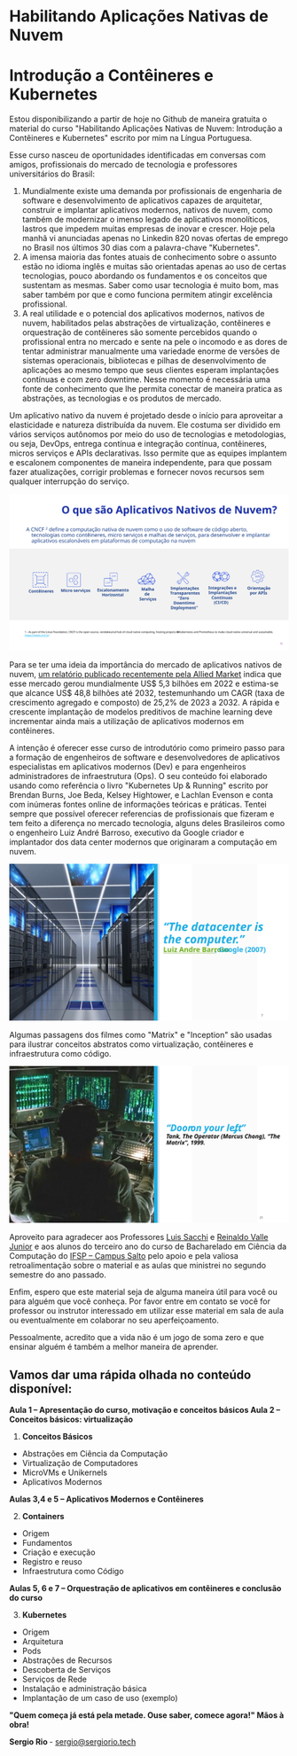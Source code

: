 # Habilitando Aplicações Nativas de Nuvem

# Introdução a Contêineres e Kubernetes

Estou disponibilizando a partir de hoje no Github de maneira gratuita o material do curso "Habilitando Aplicações Nativas de Nuvem: Introdução a Contêineres e Kubernetes" escrito por mim na Língua Portuguesa.

Esse curso nasceu de oportunidades identificadas em conversas com amigos, profissionais do mercado de tecnologia e professores universitários do Brasil:

1. Mundialmente existe uma demanda por profissionais de engenharia de software e desenvolvimento de aplicativos capazes de arquitetar, construir e implantar aplicativos modernos, nativos de nuvem, como também de modernizar o imenso legado de aplicativos monolíticos, lastros que impedem muitas empresas de inovar e crescer. Hoje pela manhã vi anunciadas apenas no Linkedin 820 novas ofertas de emprego no Brasil nos últimos 30 dias com a palavra-chave "Kubernetes".
2. A imensa maioria das fontes atuais de conhecimento sobre o assunto estão no idioma inglês e muitas são orientadas apenas ao uso de certas tecnologias, pouco abordando os fundamentos e os conceitos que sustentam as mesmas. Saber como usar tecnologia é muito bom, mas saber também por que e como funciona permitem atingir excelência profissional.
3. A real utilidade e o potencial dos aplicativos modernos, nativos de nuvem, habilitados pelas abstrações de virtualização, contêineres e orquestração de contêineres são somente percebidos quando o profissional entra no mercado e sente na pele o incomodo e as dores de tentar administrar manualmente uma variedade enorme de versões de sistemas operacionais, bibliotecas e pilhas de desenvolvimento de aplicações ao mesmo tempo que seus clientes esperam implantações contínuas e com zero downtime. Nesse momento é necessária uma fonte de conhecimento que lhe permita conectar de maneira pratica as abstrações, as tecnologias e os produtos de mercado.

Um aplicativo nativo da nuvem é projetado desde o início para aproveitar a elasticidade e natureza distribuída da nuvem. Ele costuma ser dividido em vários serviços autônomos por meio do uso de tecnologias e metodologias, ou seja, DevOps, entrega contínua e integração contínua, contêineres, micros serviços e APIs declarativas. Isso permite que as equipes implantem e escalonem componentes de maneira independente, para que possam fazer atualizações, corrigir problemas e fornecer novos recursos sem qualquer interrupção do serviço.

<p align="center">
  <img src="/images/cloud-native-apps.svg">
</p>


Para se ter uma ideia da importância do mercado de aplicativos nativos de nuvem, [um relatório publicado recentemente pela Allied Market](https://www.alliedmarketresearch.com/cloud-native-applications-market-A210373) indica que esse mercado gerou mundialmente US$ 5,3 bilhões em 2022 e estima-se que alcance US$ 48,8 bilhões até 2032, testemunhando um CAGR (taxa de crescimento agregado e composto) de 25,2% de 2023 a 2032. A rápida e crescente implantação de modelos preditivos de machine learning deve incrementar ainda mais a utilização de aplicativos modernos em contêineres.

A intenção é oferecer esse curso de introdutório como primeiro passo para a formação de engenheiros de software e desenvolvedores de aplicativos especialistas em aplicativos modernos (Dev) e para engenheiros administradores de infraestrutura (Ops). O seu conteúdo foi elaborado usando como referência o livro "Kubernetes Up & Running" escrito por Brendan Burns, Joe Beda, Kelsey Hightower, e Lachlan Evenson e conta com inúmeras fontes online de informações teóricas e práticas. Tentei sempre que possível oferecer referencias de profissionais que fizeram e tem feito a diferença no mercado tecnologia, alguns deles Brasileiros como o engenheiro Luiz André Barroso, executivo da Google criador e implantador dos data center modernos que originaram a computação em nuvem.

<p align="center">
  <img src="/images/the-data-center-is-the-computer.svg">
</p>

Algumas passagens dos filmes como "Matrix" e "Inception" são usadas para ilustrar conceitos abstratos como virtualização, contêineres e infraestrutura como código.

<p align="center">
  <img src="/images/matrix-door-on-your-left.svg">
</p>

Aproveito para agradecer aos Professores [Luis Sacchi](https://www.linkedin.com/in/lu%C3%ADs-henrique-sacchi-33b92321/) e [Reinaldo Valle Junior](https://www.linkedin.com/in/rvallejr/) e aos alunos do terceiro ano do curso de Bacharelado em Ciência da Computação do [IFSP – Campus Salto](https://slt.ifsp.edu.br/) pelo apoio e pela valiosa retroalimentação sobre o material e as aulas que ministrei no segundo semestre do ano passado.

Enfim, espero que este material seja de alguma maneira útil para você ou para alguém que você conheça. Por favor entre em contato se você for professor ou instrutor interessado em utilizar esse material em sala de aula ou eventualmente em colaborar no seu aperfeiçoamento.

Pessoalmente, acredito que a vida não é um jogo de soma zero e que ensinar alguém é também a melhor maneira de aprender.

## Vamos dar uma rápida olhada no conteúdo disponível:

<strong> Aula 1 – Apresentação do curso, motivação e conceitos básicos </strong>
<strong> Aula 2 – Conceitos básicos: virtualização </strong>

1. **Conceitos Básicos**
  - Abstrações em Ciência da Computação
  - Virtualização de Computadores
  - MicroVMs e Unikernels
  - Aplicativos Modernos

<strong> Aulas 3,4 e 5 – Aplicativos Modernos e Contêineres </strong>

2. **Containers**
  - Origem
  - Fundamentos
  - Criação e execução
  - Registro e reuso
  - Infraestrutura como Código

<strong> Aulas 5, 6 e 7 – Orquestração de aplicativos em contêineres e conclusão do curso </strong>

3. **Kubernetes**
  - Origem
  - Arquitetura
  - Pods
  - Abstrações de Recursos
  - Descoberta de Serviços
  - Serviços de Rede
  - Instalação e administração básica
  - Implantação de um caso de uso (exemplo)

<strong>"Quem começa já está pela metade. Ouse saber, comece agora!" Mãos à obra! </strong>

<strong> Sergio Rio </strong> - sergio@sergiorio.tech

